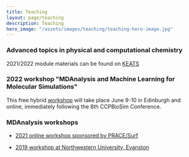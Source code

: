 ```yaml
---
title: Teaching
layout: page/teaching
description: Teaching
hero_image: "/assets/images/teaching/teaching-hero-image.jpg"
---
```


### Advanced topics in physical and computational chemistry

2021/2022 module materials can be found on [KEATS](https://keats.kcl.ac.uk/course/view.php?id=93486)

### 2022 workshop "MDAnalysis and Machine Learning for Molecular Simulations"

This free hybrid [workshop](https://www.ccpbiosim.ac.uk/events/eventdetail/138/-/8th-annual-ccpbiosim-conference-frontiers-in-biomolecular-simulation-2022) will take place June 9-10 in Edinburgh and online, immediately following the 8th CCPBioSim Conference.

### MDAnalysis workshops

- [2021 online workshop sponsored by PRACE/Surf](https://github.com/MDAnalysis/WorkshopPrace2021)

- [2019 workshop at Northwestern University, Evanston](https://github.com/MDAnalysis/WorkshopHackathon2018)


